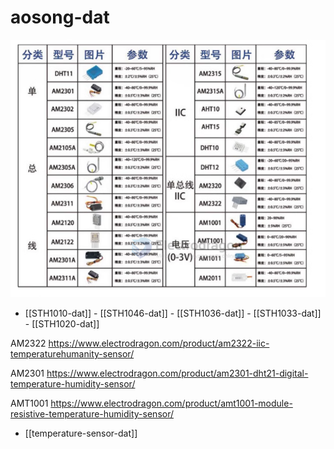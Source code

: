 
# aosong-dat

![](2024-02-28-16-16-27.png)


- [[STH1010-dat]] - [[STH1046-dat]] - [[STH1036-dat]] - [[STH1033-dat]] - [[STH1020-dat]]


AM2322
https://www.electrodragon.com/product/am2322-iic-temperaturehumanity-sensor/

AM2301 
https://www.electrodragon.com/product/am2301-dht21-digital-temperature-humidity-sensor/

AMT1001
https://www.electrodragon.com/product/amt1001-module-resistive-temperature-humidity-sensor/




- [[temperature-sensor-dat]]
